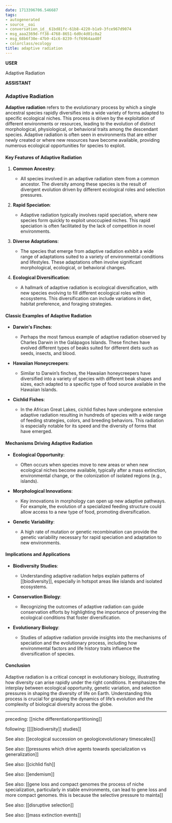 ```yaml
---
date: 1713396706.546687
tags:
- autogenerated
- source__oai
- conversation_id__61bd81fc-61b8-4220-b1a9-3fce967d9074
- msg_aaa2369d-ff38-4768-8651-6d0c4d01c0a2
- msg_68b6f30e-47b9-41c6-8239-fcf6964aa40f
- colorclass/ecology
title: adaptive radiation
---
```


**USER**

Adaptive Radiation


**ASSISTANT**

### Adaptive Radiation

**Adaptive radiation** refers to the evolutionary process by which a single ancestral species rapidly diversifies into a wide variety of forms adapted to specific ecological niches. This process is driven by the exploitation of different environments or resources, leading to the evolution of distinct morphological, physiological, or behavioral traits among the descendant species. Adaptive radiation is often seen in environments that are either newly created or where new resources have become available, providing numerous ecological opportunities for species to exploit.

#### Key Features of Adaptive Radiation

1. **Common Ancestry**:
   - All species involved in an adaptive radiation stem from a common ancestor. The diversity among these species is the result of divergent evolution driven by different ecological roles and selection pressures.

2. **Rapid Speciation**:
   - Adaptive radiation typically involves rapid speciation, where new species form quickly to exploit unoccupied niches. This rapid speciation is often facilitated by the lack of competition in novel environments.

3. **Diverse Adaptations**:
   - The species that emerge from adaptive radiation exhibit a wide range of adaptations suited to a variety of environmental conditions and lifestyles. These adaptations often involve significant morphological, ecological, or behavioral changes.

4. **Ecological Diversification**:
   - A hallmark of adaptive radiation is ecological diversification, with new species evolving to fill different ecological roles within ecosystems. This diversification can include variations in diet, habitat preference, and foraging strategies.

#### Classic Examples of Adaptive Radiation

- **Darwin's Finches**:
  - Perhaps the most famous example of adaptive radiation observed by Charles Darwin in the Galápagos Islands. These finches have evolved different types of beaks suited for different diets such as seeds, insects, and blood.

- **Hawaiian Honeycreepers**:
  - Similar to Darwin’s finches, the Hawaiian honeycreepers have diversified into a variety of species with different beak shapes and sizes, each adapted to a specific type of food source available in the Hawaiian Islands.

- **Cichlid Fishes**:
  - In the African Great Lakes, cichlid fishes have undergone extensive adaptive radiation resulting in hundreds of species with a wide range of feeding strategies, colors, and breeding behaviors. This radiation is especially notable for its speed and the diversity of forms that have emerged.

#### Mechanisms Driving Adaptive Radiation

- **Ecological Opportunity**:
  - Often occurs when species move to new areas or when new ecological niches become available, typically after a mass extinction, environmental change, or the colonization of isolated regions (e.g., islands).

- **Morphological Innovations**:
  - Key innovations in morphology can open up new adaptive pathways. For example, the evolution of a specialized feeding structure could allow access to a new type of food, promoting diversification.

- **Genetic Variability**:
  - A high rate of mutation or genetic recombination can provide the genetic variability necessary for rapid speciation and adaptation to new environments.

#### Implications and Applications

- **Biodiversity Studies**:
  - Understanding adaptive radiation helps explain patterns of [[biodiversity]], especially in hotspot areas like islands and isolated ecosystems.

- **Conservation Biology**:
  - Recognizing the outcomes of adaptive radiation can guide conservation efforts by highlighting the importance of preserving the ecological conditions that foster diversification.

- **Evolutionary Biology**:
  - Studies of adaptive radiation provide insights into the mechanisms of speciation and the evolutionary process, including how environmental factors and life history traits influence the diversification of species.

#### Conclusion

Adaptive radiation is a critical concept in evolutionary biology, illustrating how diversity can arise rapidly under the right conditions. It emphasizes the interplay between ecological opportunity, genetic variation, and selection pressures in shaping the diversity of life on Earth. Understanding this process is crucial for grasping the dynamics of life’s evolution and the complexity of biological diversity across the globe.


---

preceding: [[niche differentiationpartitioning]]  


following: [[[[biodiversity]] studies]]

See also: [[ecological succession on geologicevolutionary timescales]]


See also: [[pressures which drive agents towards specialization vs generalization]]


See also: [[cichlid fish]]


See also: [[endemism]]


See also: [[gene loss and compact genomes the process of niche specialization, particularly in stable environments, can lead to gene loss and more compact genomes. this is because the selective pressure to mainta]]


See also: [[disruptive selection]]


See also: [[mass extinction events]]